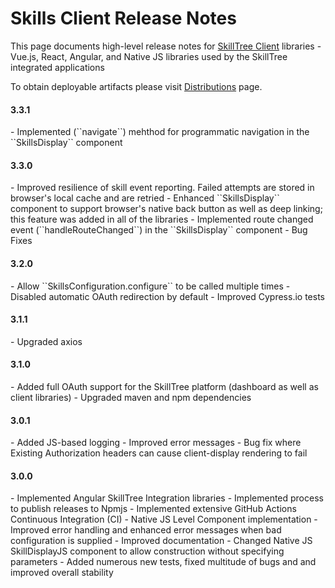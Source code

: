 # Skills Client Release Notes

This page documents high-level release notes for [SkillTree Client](https://github.com/NationalSecurityAgency/skills-client) libraries - Vue.js, React, Angular, and Native JS libraries used by the SkillTree integrated applications

To obtain deployable artifacts please visit [Distributions](/dashboard/install-guide/distributions.html) page.

#### 3.3.1
<release-date date="Jul. 2021" />
- Implemented (``navigate``) mehthod for programmatic navigation in the ``SkillsDisplay`` component 

#### 3.3.0
<release-date date="Jun. 2021" />
- Improved resilience of skill event reporting. Failed attempts are stored in browser's local cache and are retried
- Enhanced ``SkillsDisplay`` component to support browser's native back button as well as deep linking; this feature was added in all of the libraries
- Implemented route changed event (``handleRouteChanged``) in the ``SkillsDisplay`` component 
- Bug Fixes

#### 3.2.0
<release-date date="Apr. 2021" />
- Allow ``SkillsConfiguration.configure`` to be called multiple times
- Disabled automatic OAuth redirection by default
- Improved Cypress.io tests

#### 3.1.1
<release-date date="Dec. 2020" />
- Upgraded axios

#### 3.1.0
<release-date date="Dec. 2020" />
- Added full OAuth support for the SkillTree platform (dashboard as well as client libraries)
- Upgraded maven and npm dependencies

#### 3.0.1
<release-date date="Sep. 2020" />
- Added JS-based logging
- Improved error messages
- Bug fix where Existing Authorization headers can cause client-display rendering to fail

#### 3.0.0
<release-date date="Sep. 2020" />
- Implemented Angular SkillTree Integration libraries
- Implemented process to publish releases to Npmjs
- Implemented extensive GitHub Actions Continuous Integration (CI)
- Native JS Level Component implementation
- Improved error handling and enhanced error messages when bad configuration is supplied
- Improved documentation
- Changed Native JS SkillDisplayJS component to allow construction without specifying parameters
- Added numerous new tests, fixed multitude of bugs and and improved overall stability


